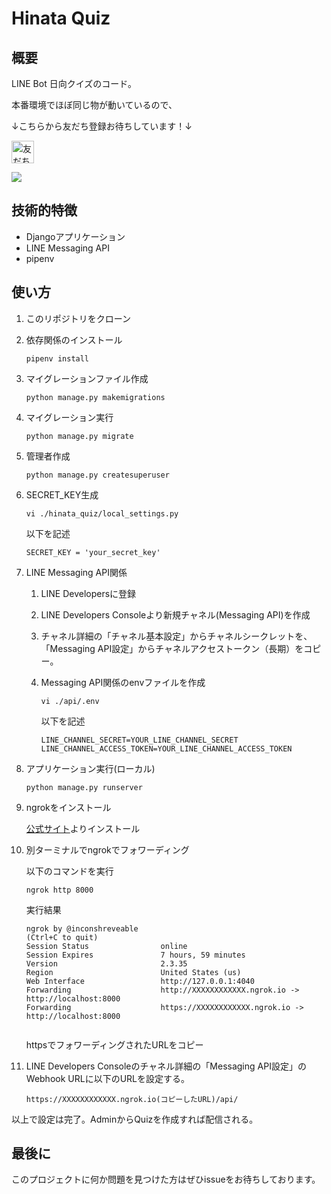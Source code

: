 # Hinata Quiz

## 概要

LINE Bot 日向クイズのコード。

本番環境でほぼ同じ物が動いているので、

↓こちらから友だち登録お待ちしています！↓

<a href="https://lin.ee/9EoVmJf"><img src="https://scdn.line-apps.com/n/line_add_friends/btn/ja.png" alt="友だち追加" height="36" border="0"></a>

<img src="https://qr-official.line.me/sid/M/023palzz.png">

## 技術的特徴

- Djangoアプリケーション
- LINE Messaging API
- pipenv

## 使い方

1. このリポジトリをクローン

1. 依存関係のインストール

    ```
    pipenv install
    ```

1. マイグレーションファイル作成

    ```
    python manage.py makemigrations
    ```

1. マイグレーション実行

    ```
    python manage.py migrate
    ```

1. 管理者作成

    ```
    python manage.py createsuperuser
    ```

1. SECRET_KEY生成

    ```
    vi ./hinata_quiz/local_settings.py 
    ```

    以下を記述

    ```
    SECRET_KEY = 'your_secret_key'

    ```
1. LINE Messaging API関係

    1. LINE Developersに登録

    1. LINE Developers Consoleより新規チャネル(Messaging API)を作成

    1. チャネル詳細の「チャネル基本設定」からチャネルシークレットを、「Messaging API設定」からチャネルアクセストークン（長期）をコピー。

    1. Messaging API関係のenvファイルを作成

        ```
        vi ./api/.env
        ```

        以下を記述

        ```
        LINE_CHANNEL_SECRET=YOUR_LINE_CHANNEL_SECRET
        LINE_CHANNEL_ACCESS_TOKEN=YOUR_LINE_CHANNEL_ACCESS_TOKEN
        ```

1. アプリケーション実行(ローカル)

    ```
    python manage.py runserver
    ```

1. ngrokをインストール

    [公式サイト](https://dashboard.ngrok.com/get-started/setup)よりインストール

1. 別ターミナルでngrokでフォワーディング

    以下のコマンドを実行

    ```
    ngrok http 8000
    ```

    実行結果

    ```
    ngrok by @inconshreveable                                            (Ctrl+C to quit)
    Session Status                online
    Session Expires               7 hours, 59 minutes
    Version                       2.3.35
    Region                        United States (us)
    Web Interface                 http://127.0.0.1:4040
    Forwarding                    http://XXXXXXXXXXXX.ngrok.io -> http://localhost:8000  
    Forwarding                    https://XXXXXXXXXXXX.ngrok.io -> http://localhost:8000 
           
    ```

    httpsでフォワーディングされたURLをコピー

1. LINE Developers Consoleのチャネル詳細の「Messaging API設定」のWebhook URLに以下のURLを設定する。

    ```
    https://XXXXXXXXXXXX.ngrok.io(コピーしたURL)/api/
    ```

以上で設定は完了。AdminからQuizを作成すれば配信される。

## 最後に

このプロジェクトに何か問題を見つけた方はぜひissueをお待ちしております。